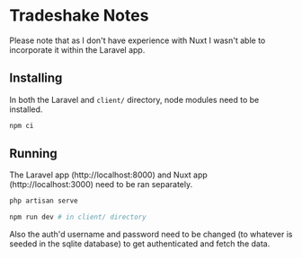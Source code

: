 # Tradeshake Notes

Please note that as I don't have experience with Nuxt I wasn't able to incorporate it within the Laravel app.

## Installing

In both the Laravel and `client/` directory, node modules need to be installed.

```bash
npm ci
```

## Running

The Laravel app (http://localhost:8000) and Nuxt app (http://localhost:3000) need to be ran separately.

```bash
php artisan serve
```


```bash
npm run dev # in client/ directory
```

Also the auth'd username and password need to be changed (to whatever is seeded in the sqlite database) to get authenticated and fetch the data.
